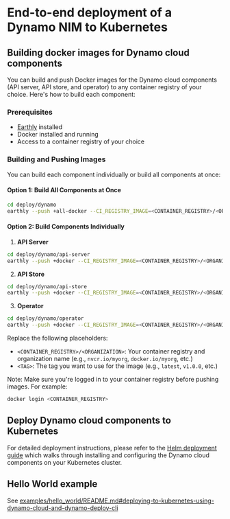 <!--
SPDX-FileCopyrightText: Copyright (c) 2025 NVIDIA CORPORATION & AFFILIATES. All rights reserved.
SPDX-License-Identifier: Apache-2.0

Licensed under the Apache License, Version 2.0 (the "License");
you may not use this file except in compliance with the License.
You may obtain a copy of the License at

http://www.apache.org/licenses/LICENSE-2.0

Unless required by applicable law or agreed to in writing, software
distributed under the License is distributed on an "AS IS" BASIS,
WITHOUT WARRANTIES OR CONDITIONS OF ANY KIND, either express or implied.
See the License for the specific language governing permissions and
limitations under the License.
-->

# End-to-end deployment of a Dynamo NIM to Kubernetes

## Building docker images for Dynamo cloud components

You can build and push Docker images for the Dynamo cloud components (API server, API store, and operator) to any container registry of your choice. Here's how to build each component:

### Prerequisites
- [Earthly](https://earthly.dev/) installed
- Docker installed and running
- Access to a container registry of your choice

### Building and Pushing Images

You can build each component individually or build all components at once:

#### Option 1: Build All Components at Once
```bash
cd deploy/dynamo
earthly --push +all-docker --CI_REGISTRY_IMAGE=<CONTAINER_REGISTRY>/<ORGANIZATION> --CI_COMMIT_SHA=<TAG>
```

#### Option 2: Build Components Individually

1. **API Server**
```bash
cd deploy/dynamo/api-server
earthly --push +docker --CI_REGISTRY_IMAGE=<CONTAINER_REGISTRY>/<ORGANIZATION> --CI_COMMIT_SHA=<TAG>
```

2. **API Store**
```bash
cd deploy/dynamo/api-store
earthly --push +docker --CI_REGISTRY_IMAGE=<CONTAINER_REGISTRY>/<ORGANIZATION> --CI_COMMIT_SHA=<TAG>
```

3. **Operator**
```bash
cd deploy/dynamo/operator
earthly --push +docker --CI_REGISTRY_IMAGE=<CONTAINER_REGISTRY>/<ORGANIZATION> --CI_COMMIT_SHA=<TAG>
```

Replace the following placeholders:
- `<CONTAINER_REGISTRY>/<ORGANIZATION>`: Your container registry and organization name (e.g., `nvcr.io/myorg`, `docker.io/myorg`, etc.)
- `<TAG>`: The tag you want to use for the image (e.g., `latest`, `v1.0.0`, etc.)

Note: Make sure you're logged in to your container registry before pushing images. For example:
```bash
docker login <CONTAINER_REGISTRY>
```

## Deploy Dynamo cloud components to Kubernetes

For detailed deployment instructions, please refer to the [Helm deployment guide](./helm/README.md) which walks through installing and configuring the Dynamo cloud components on your Kubernetes cluster.

## Hello World example
See [examples/hello_world/README.md#deploying-to-kubernetes-using-dynamo-cloud-and-dynamo-deploy-cli](../../examples/hello_world/README.md#deploying-to-kubernetes-using-dynamo-cloud-and-dynamo-deploy-cli)